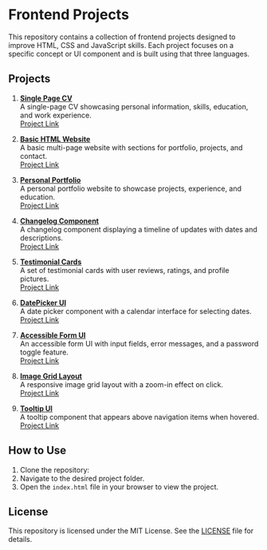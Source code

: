 
# Frontend Projects

This repository contains a collection of frontend projects designed to improve HTML, CSS and JavaScript skills. Each project focuses on a specific concept or UI component and is built using that three languages.

## Projects

1. **[Single Page CV](./01-single-page_cv/README.md)**  
   A single-page CV showcasing personal information, skills, education, and work experience.  
   [Project Link](https://roadmap.sh/projects/single-page-cv)

2. **[Basic HTML Website](./02-basic-html-website/README.md)**  
   A basic multi-page website with sections for portfolio, projects, and contact.  
   [Project Link](https://roadmap.sh/projects/basic-html-website)

3. **[Personal Portfolio](./03-personal-portfolio/README.md)**  
   A personal portfolio website to showcase projects, experience, and education.  
   [Project Link](https://roadmap.sh/projects/portfolio-website)

4. **[Changelog Component](./04-changelog-component/README.md)**  
   A changelog component displaying a timeline of updates with dates and descriptions.  
   [Project Link](https://roadmap.sh/projects/changelog-component)

5. **[Testimonial Cards](./05-testimonial-cards/README.md)**  
   A set of testimonial cards with user reviews, ratings, and profile pictures.  
   [Project Link](https://roadmap.sh/projects/testimonial-cards)

6. **[DatePicker UI](./06-datepicker-ui/README.md)**  
   A date picker component with a calendar interface for selecting dates.  
   [Project Link](https://roadmap.sh/projects/datepicker-ui)

7. **[Accessible Form UI](./07-accessible-form-ui/README.md)**  
   An accessible form UI with input fields, error messages, and a password toggle feature.  
   [Project Link](https://roadmap.sh/projects/accessible-form-ui)

8. **[Image Grid Layout](./08-image-grid-layout/README.md)**  
   A responsive image grid layout with a zoom-in effect on click.  
   [Project Link](https://roadmap.sh/projects/image-grid-layout)

9. **[Tooltip UI](./09-tooltip-ui/README.md)**  
   A tooltip component that appears above navigation items when hovered.  
   [Project Link](https://roadmap.sh/projects/tooltip-ui)

## How to Use

1. Clone the repository:
2. Navigate to the desired project folder.
3. Open the `index.html` file in your browser to view the project.

## License

This repository is licensed under the MIT License. See the [LICENSE](../LICENSE) file for details.